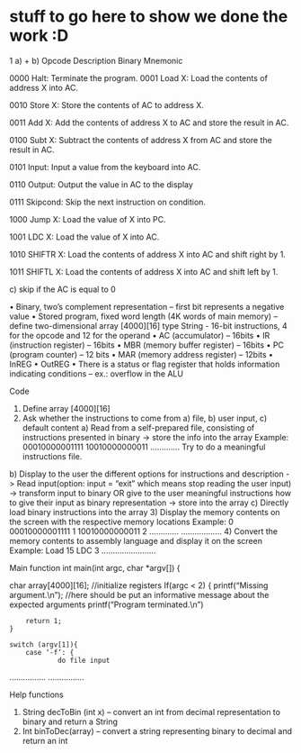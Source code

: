 # stuff to go here to show we done the work :D
1 a) + b)
Opcode	Description
Binary	Mnemonic

0000	Halt:	Terminate the program.
0001	Load X:	Load the contents of address X into AC.

0010	Store X:	Store the contents of AC to address X.

0011	Add X:	Add the contents of address X to AC and store the result in AC.

0100	Subt X: Subtract the contents of address X from AC and store the result in AC.

0101	Input:	Input a value from the keyboard into AC.

0110	Output:	Output the value in AC to the display

0111	Skipcond:	Skip the next instruction on condition.

1000	Jump X:	Load the value of X into PC.

1001	LDC X:	Load the value of X into AC.

1010	SHIFTR X:	Load the contents of address X into AC and shift right by 1.

1011	SHIFTL X:	Load the contents of address X into AC and shift left by 1.


c) skip if the AC is equal to 0

•	Binary, two’s complement representation – first bit represents a negative value
•	Stored program, fixed word length (4K words of main memory) – define two-dimensional array [4000][16] type String - 16-bit instructions, 4 for the opcode and 12 for the operand
•	AC (accumulator) – 16bits
•	IR (instruction register) – 16bits
•	MBR (memory buffer register) – 16bits
•	PC (program counter) – 12 bits
•	MAR (memory address register) – 12bits
•	InREG
•	OutREG
•	There is a status or flag register that holds information indicating conditions – ex.: overflow in the ALU

Code
1)	Define array [4000][16]
2)	Ask whether the instructions to come from a) file, b) user input, c) default content
a)	Read from a self-prepared file, consisting of instructions presented in binary -> store the info into the array
Example:
00010000001111
10010000000011
………….
Try to do a meaningful instructions file.
        
b)	Display to the user the different options for instructions and description -> Read input(option: input = “exit” which means stop reading the user input) -> transform input to binary OR give to the user meaningful instructions how to give their input as binary representation -> store into the array
c)	Directly load binary instructions into the array
3)	Display the memory contents on the screen with the respective memory locations
Example:
0    00010000001111
1    10010000000011
2    ………….
………………
4)	Convert the memory contents to assembly language and display it on the screen
Example:
Load 15
LDC 3
……………………

Main function
int main(int argc, char *argv[])
{

char array[4000][16];
//initialize registers
	If(argc < 2)
	{
		printf(“Missing argument.\n”);
		//here should be put an informative message about the expected arguments 
		printf(“Program terminated.\n”)

		return 1;
	}
	
	switch (argv[1]){
		case ‘-f’: {
				do file input
…………….
…………….




Help functions
1)	String decToBin (int x) – convert an int from decimal representation to binary and return a String
2)	Int binToDec(array) – convert a string representing binary to decimal and return an int
